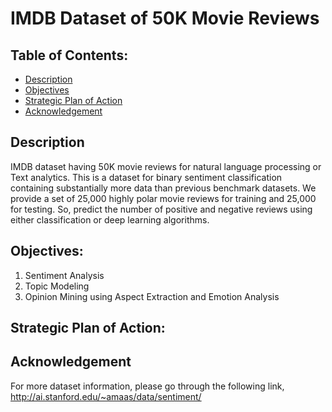 # IMDB Dataset of 50K Movie Reviews

## Table of Contents:
- [Description](#description)
- [Objectives](#objectives)
- [Strategic Plan of Action](#strategic-plan-of-action)
- [Acknowledgement](#acknowledgement)

## Description
IMDB dataset having 50K movie reviews for natural language processing or Text analytics.
This is a dataset for binary sentiment classification containing substantially more data than previous benchmark datasets. We provide a set of 25,000 highly polar movie reviews for training and 25,000 for testing. So, predict the number of positive and negative reviews using either classification or deep learning algorithms.


## Objectives:
1) Sentiment Analysis
2) Topic Modeling
3) Opinion Mining using Aspect Extraction and Emotion Analysis

## Strategic Plan of Action:



## Acknowledgement
For more dataset information, please go through the following link,
http://ai.stanford.edu/~amaas/data/sentiment/






